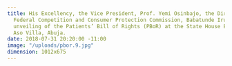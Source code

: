 ```yaml
---
title: His Excellency, the Vice President, Prof. Yemi Osinbajo, the Director General,
  Federal Competition and Consumer Protection Commission, Babatunde Irukera and other guests at the official
  unveiling of the Patients’ Bill of Rights (PBoR) at the State House Banquet Hall,
  Aso Villa, Abuja.
date: 2018-07-31 20:20:00 -11:00
image: "/uploads/pbor.9.jpg"
dimension: 1012x675
---
```


